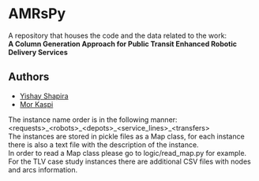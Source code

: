 # AMRsPy
A repository that houses the code and the data related to the work:<br/>
<b>A Column Generation Approach for Public Transit Enhanced Robotic Delivery Services</b>

## Authors

- [Yishay Shapira](mailto:eshay7777@gmail.com)
- [Mor Kaspi](mailto:morkaspi@tauex.tau.ac.il)

The instance name order is in the following manner: \<requests\>\_\<robots\>\_\<depots\>\_\<service_lines\>\_\<transfers\><br/>
The instances are stored in pickle files as a Map class, for each instance there is also a text file with the description of the instance.<br/>
In order to read a Map class please go to logic/read_map.py for example.<br/>
For the TLV case study instances there are additional CSV files with nodes and arcs information.
